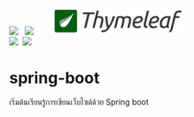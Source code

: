<img src="https://spring.io/images/spring-logo-9146a4d3298760c2e7e49595184e1975.svg" width="250"/>  &nbsp;  <img src="https://adoptopenjdk.net/dist/assets/adopt_logo_blue.svg" width="300"/>&nbsp;&nbsp;&nbsp;&nbsp;   &nbsp; <img src="https://raw.githubusercontent.com/thymeleaf/thymeleaf-org/main/artwork/thymeleaf%202016/thymeleaf_logo_white.png" width="250"/>  
<img src="https://mariadb.com/wp-content/uploads/2019/11/mariadb-horizontal-blue.svg" width="250"/> &nbsp;<img src="https://seeklogo.com/images/M/microsoft-sql-server-logo-96AF49E2B3-seeklogo.com.png" width="150"/>

# spring-boot
เริ่มต้นเรียนรู้การเขียนเว็บไซต์ด้วย Spring boot
